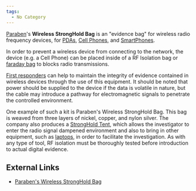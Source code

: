 ```yaml
---
tags:
  - No Category
---
```

[Paraben](paraben.md)'s **Wireless StrongHold Bag** is an "evidence bag" for
wireless radio frequency devices, for [PDAs](pdas.md), [Cell
Phones](cell_phones.md), and [SmartPhones](smartphones.md).

In order to prevent a wireless device from connecting to the network, the
device (e.g. a Cell Phone) can be placed inside of a RF Isolation bag or
[faraday bag](faraday_bag.md) to blocks radio transmissions.

[First responders](first_responder.md) can help to maintain the
integrity of evidence contained in wireless devices through the use of
this equipment. It should be noted that power should be supplied to the
device if the data is volatile in nature, but the cable may introduce a
pathway for electromagnetic signals to penetrate the controlled
environment.

One example of such a kit is Paraben's Wireless StrongHold Bag. This bag
is weaved from three layers of nickel, copper, and nylon silver. The
company also produces a [StrongHold Tent](stronghold_tent.md),
which allows the investigator to enter the radio signal dampened
environment and also to bring in other equipment, such as
[laptops](laptop.md), in order to facilitate the investigation.
As with any type of tool, RF isolation must be thoroughly tested before
introduction to actual digital evidence.

## External Links

* [Paraben's Wireless StrongHold Bag](http://www.paraben-forensics.com/catalog/product_info.php?cPath=26&products_id=173)
